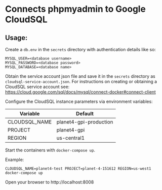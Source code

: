 # Connects phpmyadmin to Google CloudSQL

## Usage:

Create a `db.env` in the `secrets` directory with authentication details like so:

```
MYSQL_USER=<database username>
MYSQL_PASSWORD=<database password>
MYSQL_DATABASE=<database name>
```

Obtain the service account json file and save it in the `secrets` directory as `cloudsql-service-account.json`. For instructions on creating or obtaining a CloudSQL service account see: https://cloud.google.com/sql/docs/mysql/connect-docker#connect-client

Configure the CloudSQL instance parameters via environment variables:

| Variable      | Default                |
|---------------|------------------------|
| CLOUDSQL_NAME | planet4-gpi-production |
| PROJECT       | planet4-gpi            |
| REGION        | us-central1            |


Start the containers with `docker-compose up`.

Example:
```
CLOUDSQL_NAME=planet4-test PROJECT=planet-4-151612 REGION=us-west1 docker-compose up
```


Open your browser to http://localhost:8008
